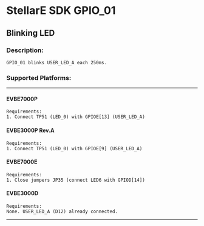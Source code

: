 # StellarE SDK GPIO_01

## Blinking LED

### Description: 
	GPIO_01 blinks USER_LED_A each 250ms.
### Supported Platforms:
-----------------------------------------------------------
#### EVBE7000P
	Requirements:
	1. Connect TP51 (LED_0) with GPIOE[13] (USER_LED_A)
#### EVBE3000P Rev.A
	Requirements:
	1. Connect TP51 (LED_0) with GPIOE[9] (USER_LED_A)
#### EVBE7000E
	Requirements:
	1. Close jumpers JP35 (connect LED6 with GPIOD[14])
#### EVBE3000D
	Requirements:
	None. USER_LED_A (D12) already connected.
-----------------------------------------------------------